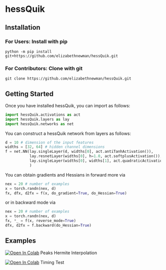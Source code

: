 # hessQuik

## Installation

### For Users: Install with **pip**

```console
python -m pip install git+https://github.com/elizabethnewman/hessQuik.git
```

[comment]: <> (virtualenv -p python env_name)

[comment]: <> (source env_name/bin/activate)

### For Contributors: Clone with **git**

```console
git clone https://github.com/elizabethnewman/hessQuik.git
```



[comment]: <> (Install package)

[comment]: <> ([comment]: <> &#40;https://adamj.eu/tech/2019/03/11/pip-install-from-a-git-repository/&#41;)

[comment]: <> (```html)

[comment]: <> (python -m pip install git+https://github.com/elizabethnewman/hessQuik.git)

[comment]: <> (```)

[comment]: <> (If the repository is private, use)

[comment]: <> (```html)

[comment]: <> (python -m pip install git+ssh://git@github.com/elizabethnewman/hessQuik.git)

[comment]: <> (```)

[comment]: <> (Make sure to import torch before importing hessQuik &#40;this is a bug currently&#41;)

[comment]: <> (If hessQuik updated, reinstall via one of the following:)

[comment]: <> (```html)

[comment]: <> (pip install --upgrade --force-reinstall <package>)

[comment]: <> (pip install -I <package>)

[comment]: <> (pip install --ignore-installed <package>)

[comment]: <> (```)

[comment]: <> (When finished, deactivate virtual environment.)

[comment]: <> (```html)

[comment]: <> (deactivate)

[comment]: <> (```)

## Getting Started

Once you have installed hessQuik, you can import as follows:
```python
import hessQuik.activations as act
import hessQuik.layers as lay
import hessQuik.networks as net
```

You can construct a hessQuik network from layers as follows:
```python
d = 10 # dimension of the input features
widths = [32, 64] # hidden channel dimensions
f = net.NN(lay.singleLayer(d, widths[0], act.antiTanhActivation()), 
           lay.resnetLayer(widths[0], h=1.0, act.softplusActivation()),
           lay.singleLayer(widths[0], widths[1], act.quadraticActivation())
           )
```

You can obtain gradients and Hessians in forward more via
```python
nex = 20 # number of examples
x = torch.randn(nex, d)
fx, dfx, d2fx = f(x, do_gradient=True, do_Hessian=True)
```

or in backward mode via
```python
nex = 20 # number of examples
x = torch.randn(nex, d)
fx, *_ = f(x, reverse_mode=True)
dfx, d2fx = f.backward(do_Hessian=True)
```


## Examples
[![Open In Colab](https://colab.research.google.com/assets/colab-badge.svg)](https://colab.research.google.com/drive/1GCUSR9fGhQ9PoqfPxv8qRfqf88_ibyUA?usp=sharing) Peaks Hermite Interpolation

[![Open In Colab](https://colab.research.google.com/assets/colab-badge.svg)](https://colab.research.google.com/drive/1zTgU0pcZJMRmSL4Rgt_oNSYcBI2cIj04?usp=sharing) Timing Test
